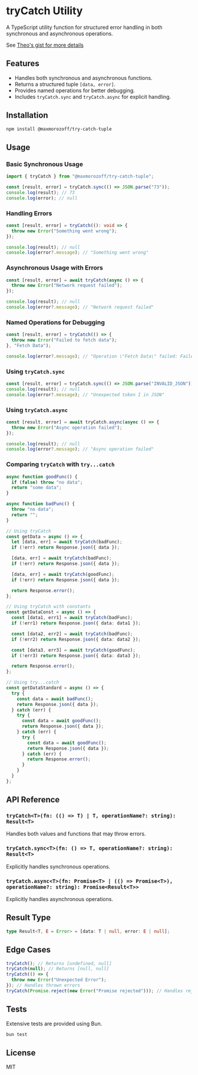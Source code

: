 # tryCatch Utility

A TypeScript utility function for structured error handling in both synchronous and asynchronous operations.

See [Theo's gist for more details](https://gist.github.com/t3dotgg/a486c4ae66d32bf17c09c73609dacc5b)

## Features

- Handles both synchronous and asynchronous functions.
- Returns a structured tuple `[data, error]`.
- Provides named operations for better debugging.
- Includes `tryCatch.sync` and `tryCatch.async` for explicit handling.

## Installation

```sh
npm install @maxmorozoff/try-catch-tuple
```

## Usage

### Basic Synchronous Usage

```ts
import { tryCatch } from "@maxmorozoff/try-catch-tuple";

const [result, error] = tryCatch.sync(() => JSON.parse("73"));
console.log(result); // 73
console.log(error); // null
```

### Handling Errors

```ts
const [result, error] = tryCatch((): void => {
  throw new Error("Something went wrong");
});

console.log(result); // null
console.log(error?.message); // "Something went wrong"
```

### Asynchronous Usage with Errors

```ts
const [result, error] = await tryCatch(async () => {
  throw new Error("Network request failed");
});

console.log(result); // null
console.log(error?.message); // "Network request failed"
```

### Named Operations for Debugging

```ts
const [result, error] = tryCatch(() => {
  throw new Error("Failed to fetch data");
}, "Fetch Data");

console.log(error?.message); // "Operation \"Fetch Data\" failed: Failed to fetch data"
```

### Using `tryCatch.sync`

```ts
const [result, error] = tryCatch.sync(() => JSON.parse("INVALID_JSON"));
console.log(result); // null
console.log(error?.message); // "Unexpected token I in JSON"
```

### Using `tryCatch.async`

```ts
const [result, error] = await tryCatch.async(async () => {
  throw new Error("Async operation failed");
});

console.log(result); // null
console.log(error?.message); // "Async operation failed"
```

### Comparing `tryCatch` with `try...catch`

```ts
async function goodFunc() {
  if (false) throw "no data";
  return "some data";
}

async function badFunc() {
  throw "no data";
  return "";
}

// Using tryCatch
const getData = async () => {
  let [data, err] = await tryCatch(badFunc);
  if (!err) return Response.json({ data });

  [data, err] = await tryCatch(badFunc);
  if (!err) return Response.json({ data });

  [data, err] = await tryCatch(goodFunc);
  if (!err) return Response.json({ data });

  return Response.error();
};

// Using tryCatch with constants
const getDataConst = async () => {
  const [data1, err1] = await tryCatch(badFunc);
  if (!err1) return Response.json({ data: data1 });

  const [data2, err2] = await tryCatch(badFunc);
  if (!err2) return Response.json({ data: data2 });

  const [data3, err3] = await tryCatch(goodFunc);
  if (!err3) return Response.json({ data: data3 });

  return Response.error();
};

// Using try...catch
const getDataStandard = async () => {
  try {
    const data = await badFunc();
    return Response.json({ data });
  } catch (err) {
    try {
      const data = await goodFunc();
      return Response.json({ data });
    } catch (err) {
      try {
        const data = await goodFunc();
        return Response.json({ data });
      } catch (err) {
        return Response.error();
      }
    }
  }
};
```

## API Reference

### `tryCatch<T>(fn: (() => T) | T, operationName?: string): Result<T>`

Handles both values and functions that may throw errors.

### `tryCatch.sync<T>(fn: () => T, operationName?: string): Result<T>`

Explicitly handles synchronous operations.

### `tryCatch.async<T>(fn: Promise<T> | (() => Promise<T>), operationName?: string): Promise<Result<T>>`

Explicitly handles asynchronous operations.

## Result Type

```ts
type Result<T, E = Error> = [data: T | null, error: E | null];
```

## Edge Cases

```ts
tryCatch(); // Returns [undefined, null]
tryCatch(null); // Returns [null, null]
tryCatch(() => {
  throw new Error("Unexpected Error");
}); // Handles thrown errors
tryCatch(Promise.reject(new Error("Promise rejected"))); // Handles rejected promises
```

## Tests

Extensive tests are provided using Bun.

```sh
bun test
```

## License

MIT

